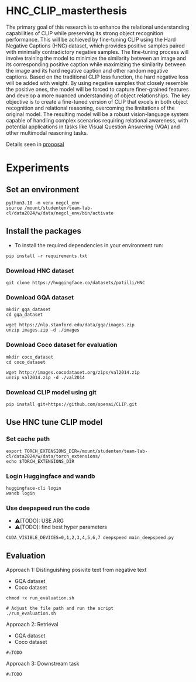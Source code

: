 # HNC_CLIP_masterthesis
The primary goal of this research is to enhance the relational understanding capabilities of CLIP while preserving its strong object recognition performance. This will be achieved by fine-tuning CLIP using the Hard Negative Captions (HNC) dataset, which provides positive samples paired with minimally contradictory negative samples. The fine-tuning process will involve training the model to minimize the similarity between an image and its corresponding positive caption while maximizing the similarity between the image and its hard negative caption and other random negative captions. Based on the traditional CLIP loss function, the hard negative loss will be added with weight. By using negative samples that closely resemble the positive ones, the model will be forced to capture finer-grained features and develop a more nuanced understanding of object relationships. The key objective is to create a fine-tuned version of CLIP that excels in both object recognition and relational reasoning, overcoming the limitations of the original model. The resulting model will be a robust vision-language system capable of handling complex scenarios requiring relational awareness, with potential applications in tasks like Visual Question Answering (VQA) and other multimodal reasoning tasks. 

Details seen in [proposal](Proposal.pdf)

# Experiments

## Set an environment
```
python3.10 -m venv negcl_env
source /mount/studenten/team-lab-cl/data2024/w/data/negcl_env/bin/activate
```

## Install the packages
- To install the required dependencies in your environment run: 
```
pip install -r requirements.txt
```

### Download HNC dataset
```
git clone https://huggingface.co/datasets/patilli/HNC
```

### Download GQA dataset
```
mkdir gqa_dataset
cd gqa_dataset

wget https://nlp.stanford.edu/data/gqa/images.zip
unzip images.zip -d ./images
```

### Download Coco dataset for evaluation
```
mkdir coco_dataset
cd coco_dataset

wget http://images.cocodataset.org/zips/val2014.zip
unzip val2014.zip -d ./val2014
```

### Download CLIP model using git
```
pip install git+https://github.com/openai/CLIP.git
```

## Use HNC tune CLIP model
### Set cache path
```
export TORCH_EXTENSIONS_DIR=/mount/studenten/team-lab-cl/data2024/w/data/torch_extensions/
echo $TORCH_EXTENSIONS_DIR

```
### Login Huggingface and wandb
```
huggingface-cli login
wandb login 
```

### Use deepspeed run the code

- ⚠️[TODO]: USE ARG
- ⚠️[TODO]: find best hyper parameters
```
CUDA_VISIBLE_DEVICES=0,1,2,3,4,5,6,7 deepspeed main_deepspeed.py
```

## Evaluation
Approach 1: Distinguishing posivite text from negative text
- GQA dataset
- Coco dataset

```
chmod +x run_evaluation.sh

# Adjust the file path and run the script
./run_evaluation.sh
```

Approach 2: Retrieval 
- GQA dataset
- Coco dataset
```
#⚠️TODO
```

Approach 3: Downstream task
```
#⚠️TODO
```
